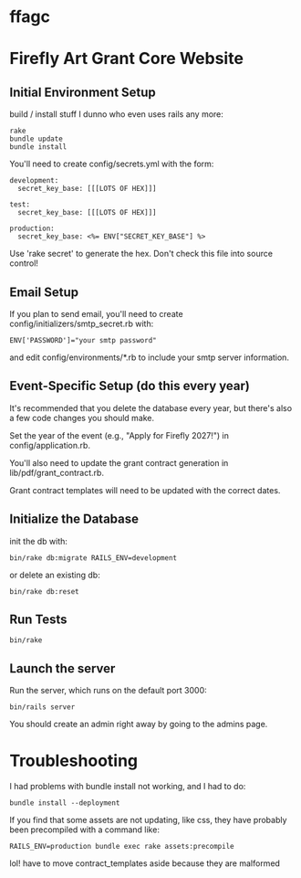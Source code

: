 ffagc
=====

# Firefly Art Grant Core Website

## Initial Environment Setup

build / install stuff I dunno who even uses rails any more:

    rake
    bundle update
    bundle install

You'll need to create config/secrets.yml with the form:

    development:
      secret_key_base: [[[LOTS OF HEX]]]

    test:
      secret_key_base: [[[LOTS OF HEX]]]

    production:
      secret_key_base: <%= ENV["SECRET_KEY_BASE"] %>

Use 'rake secret' to generate the hex.  Don't check this file into source control!

## Email Setup

If you plan to send email, you'll need to create config/initializers/smtp_secret.rb
with:

    ENV['PASSWORD']="your smtp password"

and edit config/environments/*.rb to include your smtp server information.

## Event-Specific Setup (do this every year)

It's recommended that you delete the database every year, but there's also a few code
changes you should make.

Set the year of the event (e.g., "Apply for Firefly 2027!") in config/application.rb.

You'll also need to update the grant contract generation in lib/pdf/grant_contract.rb.

Grant contract templates will need to be updated with the correct dates.

## Initialize the Database

init the db with:

    bin/rake db:migrate RAILS_ENV=development

or delete an existing db:

    bin/rake db:reset

## Run Tests

    bin/rake

## Launch the server

Run the server, which runs on the default port 3000:

    bin/rails server

You should create an admin right away by going to the admins page.


# Troubleshooting

I had problems with bundle install not working, and I had to do:

    bundle install --deployment

If you find that some assets are not updating, like css, they have probably been precompiled
with a command like:

    RAILS_ENV=production bundle exec rake assets:precompile

lol! have to move contract_templates aside because they are malformed
